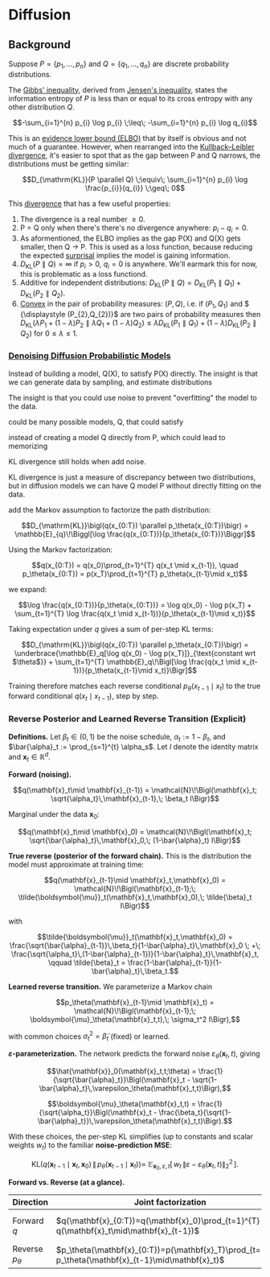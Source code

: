 # Diffusion

## Background 
Suppose $P = \{p_{1}, \ldots, p_{n}\}$ and $Q = \{q_{1}, \ldots, q_{n}\}$ are discrete probability distributions. 

The [Gibbs' inequality](https://en.wikipedia.org/wiki/Gibbs%27_inequality), derived from [Jensen's inequality](https://en.wikipedia.org/wiki/Jensen%27s_inequality#Probabilistic_form), states the information entropy of $P$ is less than or equal to its cross entropy with any other distribution $Q$. 
```math
-\sum_{i=1}^{n} p_{i} \log p_{i} \;\leq\; -\sum_{i=1}^{n} p_{i} \log q_{i}
```
This is an [evidence lower bound (ELBO)](https://en.wikipedia.org/wiki/Evidence_lower_bound) that by itself is obvious and not much of a guarantee. However, when rearranged into the [Kullback–Leibler divergence](https://en.wikipedia.org/wiki/Kullback–Leibler_divergence), it's easier to spot that as the gap between P and Q narrows, the distributions must be getting similar:

```math
D_{\mathrm{KL}}(P \parallel Q) \;\equiv\; \sum_{i=1}^{n} p_{i} \log \frac{p_{i}}{q_{i}} \;\geq\; 0
```
This [divergence](https://en.wikipedia.org/wiki/Divergence_(statistics)) that has a few useful properties:
1. The divergence is a real number $\ge 0$. 
2. P $=$ Q only when there's there's no divergence anywhere: $p_i - q_i = 0$.
3. As aformentioned, the ELBO implies as the gap P(X) and Q(X) gets smaller, then Q -> P. This is used as a loss function, because reducing the expected [surprisal](https://en.wikipedia.org/wiki/Information_content) implies the model is gaining information.
4. $D_{\mathrm{KL}}(P \parallel Q) = \infty$ if $p_i > 0,\ q_i = 0$ is anywhere. We'll earmark this for now, this is problematic as a loss functiond.
5. Additive for independent distributions: 
${\displaystyle D_{\text{KL}}(P\parallel Q)=D_{\text{KL}}(P_{1}\parallel Q_{1})+D_{\text{KL}}(P_{2}\parallel Q_{2}).}$
6. [Convex](https://en.wikipedia.org/wiki/Convex_function) in the pair of probability measures: ${\displaystyle (P,Q)}$, i.e. if ${\displaystyle (P_{1},Q_{1})}$ and $ {\displaystyle (P_{2},Q_{2})}$ are two pairs of probability measures then ${\displaystyle D_{\text{KL}}(\lambda P_{1}+(1-\lambda )P_{2}\parallel \lambda Q_{1}+(1-\lambda )Q_{2})\leq \lambda D_{\text{KL}}(P_{1}\parallel Q_{1})+(1-\lambda )D_{\text{KL}}(P_{2}\parallel Q_{2}){\text{ for }}0\leq \lambda \leq 1.}$

### [Denoising Diffusion Probabilistic Models](https://arxiv.org/pdf/2006.11239) 

Instead of building a model, Q(X), to satisfy P(X) directly. The insight is that we can generate data by sampling, and estimate distributions 



The insight is that you could use noise to prevent "overfitting" the model to the data. 

 could be many possible models, Q, that could satisfy 

 




instead of creating a model Q directly from P, which could lead to memorizing 

 KL divergence still holds when add noise.


KL divergence is just a measure of discrepancy between two distributions, but in diffusion models we can have Q model P without directly fitting on the data.

add the Markov assumption to factorize the path distribution:

```math
D_{\mathrm{KL}}\bigl(q(x_{0:T}) \parallel p_\theta(x_{0:T})\bigr)
= \mathbb{E}_{q}\!\Biggl[\log \frac{q(x_{0:T})}{p_\theta(x_{0:T})}\Biggr]
```

Using the Markov factorization:

```math
q(x_{0:T}) = q(x_0)\prod_{t=1}^{T} q(x_t \mid x_{t-1}), \quad
p_\theta(x_{0:T}) = p(x_T)\prod_{t=1}^{T} p_\theta(x_{t-1}\mid x_t)
```

we expand:

```math
\log \frac{q(x_{0:T})}{p_\theta(x_{0:T})}
= \log q(x_0) - \log p(x_T) + \sum_{t=1}^{T} \log \frac{q(x_t \mid x_{t-1})}{p_\theta(x_{t-1}\mid x_t)}
```

Taking expectation under $q$ gives a sum of per-step KL terms:

```math
D_{\mathrm{KL}}\bigl(q(x_{0:T}) \parallel p_\theta(x_{0:T})\bigr)
= \underbrace{\mathbb{E}_q[\log q(x_0) - \log p(x_T)]}_{\text{constant wrt $\theta$}}
+ \sum_{t=1}^{T} \mathbb{E}_q\!\Bigl[\log \frac{q(x_t \mid x_{t-1})}{p_\theta(x_{t-1}\mid x_t)}\Bigr]
```

Training therefore matches each reverse conditional $p_\theta(x_{t-1}\mid x_t)$ to the true forward conditional $q(x_t\mid x_{t-1})$, step by step.

### Reverse Posterior and Learned Reverse Transition (Explicit)

**Definitions.** Let $\beta_t\in(0,1)$ be the noise schedule, $\alpha_t := 1-\beta_t$, and $\bar{\alpha}_t := \prod_{s=1}^{t} \alpha_s$. Let $I$ denote the identity matrix and $\mathbf{x}_t\in\mathbb{R}^d$.

**Forward (noising).**
```math
q(\mathbf{x}_t\mid \mathbf{x}_{t-1}) 
= \mathcal{N}\!\Bigl(\mathbf{x}_t; \sqrt{\alpha_t}\,\mathbf{x}_{t-1},\; \beta_t I\Bigr)
```
Marginal under the data $\mathbf{x}_0$:
```math
q(\mathbf{x}_t\mid \mathbf{x}_0) 
= \mathcal{N}\!\Bigl(\mathbf{x}_t; \sqrt{\bar{\alpha}_t}\,\mathbf{x}_0,\; (1-\bar{\alpha}_t) I\Bigr)
```

**True reverse (posterior of the forward chain).** This is the distribution the model must approximate at training time:
```math
q(\mathbf{x}_{t-1}\mid \mathbf{x}_t,\mathbf{x}_0) 
= \mathcal{N}\!\Bigl(\mathbf{x}_{t-1};\; \tilde{\boldsymbol{\mu}}_t(\mathbf{x}_t,\mathbf{x}_0),\; \tilde{\beta}_t I\Bigr)
```
with
```math
\tilde{\boldsymbol{\mu}}_t(\mathbf{x}_t,\mathbf{x}_0) 
= \frac{\sqrt{\bar{\alpha}_{t-1}}\,\beta_t}{1-\bar{\alpha}_t}\,\mathbf{x}_0
\; +\; \frac{\sqrt{\alpha_t}\,(1-\bar{\alpha}_{t-1})}{1-\bar{\alpha}_t}\,\mathbf{x}_t,
\qquad
\tilde{\beta}_t 
= \frac{1-\bar{\alpha}_{t-1}}{1-\bar{\alpha}_t}\,\beta_t.
```

**Learned reverse transition.** We parameterize a Markov chain
```math
p_\theta(\mathbf{x}_{t-1}\mid \mathbf{x}_t) 
= \mathcal{N}\!\Bigl(\mathbf{x}_{t-1};\; \boldsymbol{\mu}_\theta(\mathbf{x}_t,t),\; \sigma_t^2 I\Bigr),
```
with common choices $\sigma_t^2 = \tilde{\beta}_t$ (fixed) or learned.

**$\varepsilon$-parameterization.** The network predicts the forward noise $\varepsilon_\theta(\mathbf{x}_t,t)$, giving
```math
\hat{\mathbf{x}}_0(\mathbf{x}_t,t;\theta) 
= \frac{1}{\sqrt{\bar{\alpha}_t}}\Bigl(\mathbf{x}_t - \sqrt{1-\bar{\alpha}_t}\,\varepsilon_\theta(\mathbf{x}_t,t)\Bigr),
```
```math
\boldsymbol{\mu}_\theta(\mathbf{x}_t,t) 
= \frac{1}{\sqrt{\alpha_t}}\Bigl(\mathbf{x}_t - \frac{\beta_t}{\sqrt{1-\bar{\alpha}_t}}\,\varepsilon_\theta(\mathbf{x}_t,t)\Bigr).
```
With these choices, the per-step KL simplifies (up to constants and scalar weights $w_t$) to the familiar **noise-prediction MSE**:
```math
\mathrm{KL}\bigl(q(\mathbf{x}_{t-1}\mid \mathbf{x}_t,\mathbf{x}_0)\,\|\, p_\theta(\mathbf{x}_{t-1}\mid \mathbf{x}_t)\bigr)
\propto \; \mathbb{E}_{\mathbf{x}_0,\varepsilon, t}\bigl[\, w_t\,\|\varepsilon - \varepsilon_\theta(\mathbf{x}_t,t)\|_2^2\,\bigr].
```

**Forward vs. Reverse (at a glance).**

| Direction | Joint factorization | One-step transition | Posterior needed for training |
|---|---|---|---|
| Forward $q$ | $q(\mathbf{x}_{0:T})=q(\mathbf{x}_0)\prod_{t=1}^{T} q(\mathbf{x}_t\mid\mathbf{x}_{t-1})$ | $\mathcal{N}(\sqrt{\alpha_t}\,\mathbf{x}_{t-1}, \beta_t I)$ | $q(\mathbf{x}_{t-1}\mid\mathbf{x}_t,\mathbf{x}_0)=\mathcal{N}(\tilde{\boldsymbol{\mu}}_t, \tilde{\beta}_t I)$ |
| Reverse $p_\theta$ | $p_\theta(\mathbf{x}_{0:T})=p(\mathbf{x}_T)\prod_{t=1}^{T} p_\theta(\mathbf{x}_{t-1}\mid\mathbf{x}_t)$ | $\mathcal{N}(\boldsymbol{\mu}_\theta(\mathbf{x}_t,t), \sigma_t^2 I)$ | matched to the forward posterior via per-step KL |